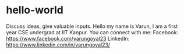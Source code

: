 # hello-world
Discuss ideas, give valuable inputs.
Hello my name is Varun, I am a first year CSE undergrad at IIT Kanpur.
You can connect with me:
Facebook: https://www.facebook.com/varungoyal23
LinkedIn: https://www.linkedin.com/in/varungoyal23/
